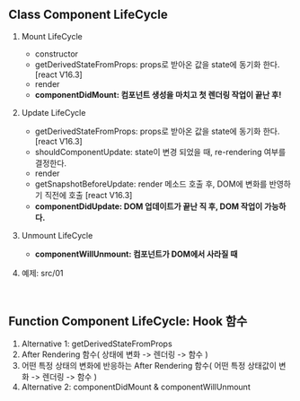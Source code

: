 ## Class Component LifeCycle
1. Mount LifeCycle
   - constructor
   - getDerivedStateFromProps: props로 받아온 값을 state에 동기화 한다.[react V16.3]
   - render
   - **componentDidMount: 컴포넌트 생성을 마치고 첫 렌더링 작업이 끝난 후!**
2. Update LifeCycle
   - getDerivedStateFromProps: props로 받아온 값을 state에 동기화 한다.[react V16.3]
   - shouldComponentUpdate: state이 변경 되었을 때, re-rendering 여부를 결정한다.
   - render
   - getSnapshotBeforeUpdate: render 메소드 호출 후, DOM에 변화를 반영하기 직전에 호출 [react V16.3]
   - **componentDidUpdate: DOM 업데이트가 끝난 직 후, DOM 작업이 가능하다.**

3. Unmount LifeCycle
   - **componentWillUnmount: 컴포넌트가 DOM에서 사라질 때**

4. 예제: src/01

<br/>

## Function Component LifeCycle: Hook 함수
1. Alternative 1: getDerivedStateFromProps
2. After Rendering 함수( 상태에 변화 -> 렌더링 -> 함수 )
3. 어떤 특정 상태의 변화에 반응하는 After Rendering 함수( 어떤 특정 상태값이 변화 -> 렌더링 -> 함수 )
4. Alternative 2: componentDidMount & componentWillUnmount